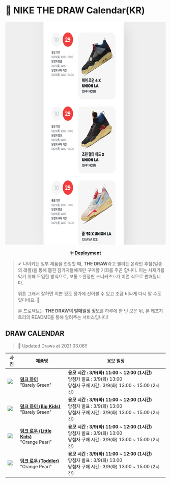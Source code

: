 # 👟 NIKE THE DRAW Calendar(KR)

<div align="center">
  <a href="https://junhoyeo.github.io/NIKE-THE-DRAW-Calendar/">
    <img src="./docs/images/preview.png" alt="Preview image of deployed application" height="700px" width="700px" />
  </a>
</div>

<p align="center">
  <a href="https://junhoyeo.github.io/NIKE-THE-DRAW-Calendar/">
    <strong>✨ Deployment</strong>
  </a>
</p>

> ✔ 나이키는 일부 제품을 런칭할 때, **THE DRAW**라고 불리는 온라인 추첨(일종의 래플)을 통해 뽑힌 참가자들에게만 구매할 기회를 주곤 합니다. 이는 사재기를 막기 위해 도입한 방식으로, 보통 ✨한정판 스니커즈✨가 이런 식으로 판매됩니다.
>
> 뭐튼 그래서 잘하면 이쁜 것도 정가에 신어볼 수 있고 조금 비싸게 다시 팔 수도 있다네요. 🤭
>
> 본 프로젝트는 **THE DRAW의 발매일정 정보**를 하루에 한 번 모은 뒤, 본 레포지토리의 README를 통해 알려주는 서비스입니다!

## DRAW CALENDAR

<!-- DRAW CALENDAR: START -->

> 👟 Updated Draws at 2021.03.08‼️

| 사진 | 제품명 | 응모 일정 |
| --- | ---- | ------- |
| <img src="https://static-breeze.nike.co.kr/kr/ko_kr/cmsstatic/product/DD1398-300/40e1ecc9-2651-49e5-8f89-aaf3d1de0b7d_primary.jpg?snkrBrowse" width="256" /> | <a href="https://www.nike.com/kr/launch/t/men/fw/nike-sportswear/DD1398-300/namj21/nike-dunk-hi"><strong>덩크 하이</strong><br /></a> "Barely Green" | <strong>응모 시간 : 3/9(화) 11:00 ~ 12:00 (1시간)</strong><br />당첨자 발표 : 3/9(화) 13:00<br />당첨자 구매 시간 : 3/9(화) 13:00 ~ 15:00 (2시간) |
| <img src="https://static-breeze.nike.co.kr/kr/ko_kr/cmsstatic/product/DD1846-300/66763688-4c71-4f4d-a29a-f1d8728d6d42_primary.jpg?snkrBrowse" width="256" /> | <a href="https://www.nike.com/kr/launch/t/junior/fw/young-athletes/DD1846-300/mgli16/nike-dunk-high-se-gs"><strong>덩크 하이 (Big Kids)</strong><br /></a> "Barely Green" | <strong>응모 시간 : 3/9(화) 11:00 ~ 12:00 (1시간)</strong><br />당첨자 발표 : 3/9(화) 13:00<br />당첨자 구매 시간 : 3/9(화) 13:00 ~ 15:00 (2시간) |
| <img src="https://static-breeze.nike.co.kr/kr/ko_kr/cmsstatic/product/CW1588-101/5fd2c5f2-86b4-4d41-8c8f-1815dea474df_primary.jpg?snkrBrowse" width="256" /> | <a href="https://www.nike.com/kr/launch/t/little-kids/fw/young-athletes/CW1588-101/ewhl35/nike-dunk-low-ps"><strong>덩크 로우 (Little Kids)</strong><br /></a> "Orange Pearl" | <strong>응모 시간 : 3/9(화) 11:00 ~ 12:00 (1시간)</strong><br />당첨자 발표 : 3/9(화) 13:00<br />당첨자 구매 시간 : 3/9(화) 13:00 ~ 15:00 (2시간) |
| <img src="https://static-breeze.nike.co.kr/kr/ko_kr/cmsstatic/product/CW1589-101/a4c7bb71-ede8-4c6b-a87c-2c980d3aafaa_primary.jpg?snkrBrowse" width="256" /> | <a href="https://www.nike.com/kr/launch/t/baby/fw/young-athletes/CW1589-101/yefj69/nike-dunk-low-tde"><strong>덩크 로우 (Toddler)</strong><br /></a> "Orange Pearl" | <strong>응모 시간 : 3/9(화) 11:00 ~ 12:00 (1시간)</strong><br />당첨자 발표 : 3/9(화) 13:00<br />당첨자 구매 시간 : 3/9(화) 13:00 ~ 15:00 (2시간) |

<!-- DRAW CALENDAR: END -->
